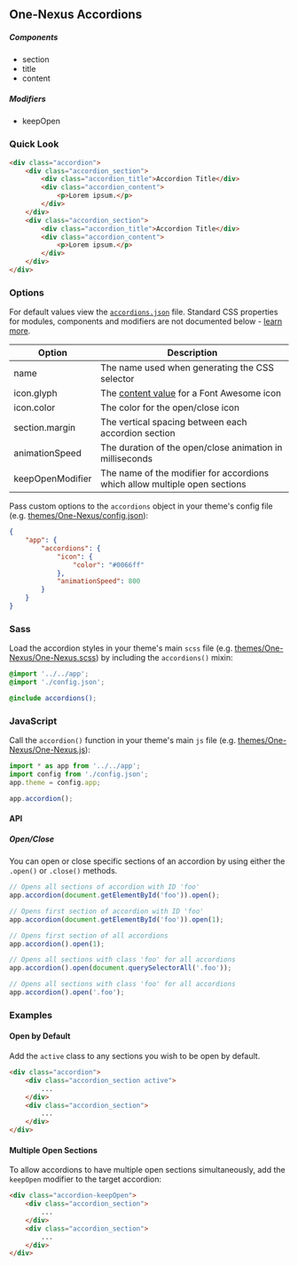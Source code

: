 ## One-Nexus Accordions

##### Components

* section
* title
* content

##### Modifiers

* keepOpen

### Quick Look

```html
<div class="accordion">
    <div class="accordion_section">
        <div class="accordion_title">Accordion Title</div>
        <div class="accordion_content">
            <p>Lorem ipsum.</p>
        </div>
    </div>
    <div class="accordion_section">
        <div class="accordion_title">Accordion Title</div>
        <div class="accordion_content">
            <p>Lorem ipsum.</p>
        </div>
    </div>
</div>
```

### Options

For default values view the [`accordions.json`](accordions.json) file. Standard CSS properties for modules, components and modifiers are not documented below - [learn more](https://github.com/esr360/Synergy/wiki/Configuring-a-Module#pass-custom-css-to-modules).

<table class="table">
    <thead>
        <tr>
            <th>Option</th>
            <th>Description</th>
        </tr>
    </thead>
    <tbody>
        <tr>
            <td>name</td>
            <td>The name used when generating the CSS selector</td>
        </tr>
        <tr>
            <td>icon.glyph</td>
            <td>The <a href="http://astronautweb.co/snippet/font-awesome/" target="blank">content value</a> for a Font Awesome icon</td>
        </tr>
        <tr>
            <td>icon.color</td>
            <td>The color for the open/close icon</td>
        </tr>
        <tr>
            <td>section.margin</td>
            <td>The vertical spacing between each accordion section</td>
        </tr>
        <tr>
            <td>animationSpeed</td>
            <td>The duration of the open/close animation in milliseconds</td>
        </tr>
        <tr>
            <td>keepOpenModifier</td>
            <td>The name of the modifier for accordions which allow multiple open sections</td>
        </tr>
    </tbody>
</table>

Pass custom options to the `accordions` object in your theme's config file (e.g. [themes/One-Nexus/config.json](../../../themes/One-Nexus/config.json)):

```json
{
    "app": {
        "accordions": {
            "icon": {
                "color": "#0066ff"
            },
            "animationSpeed": 800
        }
    }
}
```

### Sass

Load the accordion styles in your theme's main `scss` file (e.g. [themes/One-Nexus/One-Nexus.scss](../../../themes/One-Nexus/One-Nexus.scss)) by including the `accordions()` mixin:

```scss
@import '../../app';
@import './config.json';

@include accordions();
```

### JavaScript

Call the `accordion()` function in your theme's main `js` file (e.g. [themes/One-Nexus/One-Nexus.js](../../../themes/One-Nexus/One-Nexus.js)):

```js
import * as app from '../../app';
import config from './config.json';
app.theme = config.app;

app.accordion();
```

#### API

##### Open/Close

You can open or close specific sections of an accordion by using either the `.open()` or `.close()` methods.

```js
// Opens all sections of accordion with ID 'foo'
app.accordion(document.getElementById('foo')).open();

// Opens first section of accordion with ID 'foo'
app.accordion(document.getElementById('foo')).open(1);

// Opens first section of all accordions
app.accordion().open(1);

// Opens all sections with class 'foo' for all accordions
app.accordion().open(document.querySelectorAll('.foo'));

// Opens all sections with class 'foo' for all accordions
app.accordion().open('.foo');
```

### Examples

#### Open by Default

Add the `active` class to any sections you wish to be open by default.

```html
<div class="accordion">
    <div class="accordion_section active">
        ...
    </div>
    <div class="accordion_section">
        ...
    </div>
</div>
```

#### Multiple Open Sections

To allow accordions to have multiple open sections simultaneously, add the `keepOpen` modifier to the target accordion:

```html
<div class="accordion-keepOpen">
    <div class="accordion_section">
        ...
    </div>
    <div class="accordion_section">
        ...
    </div>
</div>
```